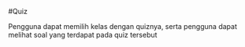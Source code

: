 #Quiz

Pengguna dapat memilih kelas dengan quiznya, serta pengguna dapat melihat soal yang terdapat pada quiz tersebut
